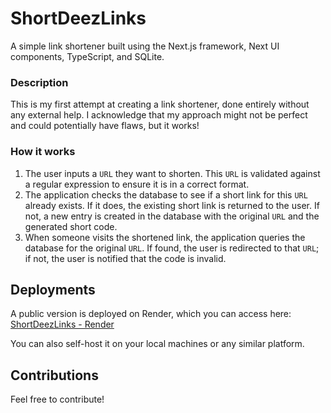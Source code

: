 # ShortDeezLinks
A simple link shortener built using the Next.js framework, Next UI components, TypeScript, and SQLite.

### Description
This is my first attempt at creating a link shortener, done entirely without any external help. I acknowledge that my approach might not be perfect and could potentially have flaws, but it works!

### How it works
1. The user inputs a `URL` they want to shorten. This `URL` is validated against a regular expression to ensure it is in a correct format.
2. The application checks the database to see if a short link for this `URL` already exists. If it does, the existing short link is returned to the user. If not, a new entry is created in the database with the original `URL` and the generated short code.
3. When someone visits the shortened link, the application queries the database for the original `URL`. If found, the user is redirected to that `URL`; if not, the user is notified that the code is invalid.

## Deployments
A public version is deployed on Render, which you can access here: [ShortDeezLinks - Render](https://shortdeezlinks-gk72.onrender.com/ "ShortDeezLinks - Render")

You can also self-host it on your local machines or any similar platform.

## Contributions
Feel free to contribute!
